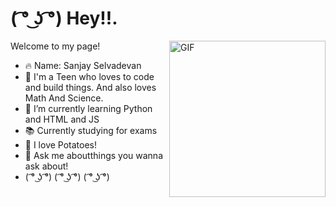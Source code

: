 <h1>( ͡° ͜ʖ ͡°)
 Hey!!.</h1>

<img align="right" height="250" alt="GIF" src="https://raw.githubusercontent.com/Mr-LennyFace/Mr-LennyFace/main/android-chrome-512x512.png" />

Welcome to my page!

- 🔥 Name: Sanjay Selvadevan 
- 💙 I'm a Teen who loves to code and build things. And also loves Math And Science.
- 🌱 I’m currently learning Python and HTML and JS
- 📚 Currently studying for exams
- 🥔 I love Potatoes!
- 💬 Ask me aboutthings you wanna ask about!
- ( ͡° ͜ʖ ͡°) ( ͡° ͜ʖ ͡°) ( ͡° ͜ʖ ͡°)






<!--
**AlbertSanSun/AlbertSanSun** is a ✨ _special_ ✨ repository because its `README.md` (this file) appears on your GitHub profile.

Here are some ideas to get you started:

- 🔭 I’m currently working on ...
- 🌱 I’m currently learning ...
- 👯 I’m looking to collaborate on ...
- 🤔 I’m looking for help with ...
- 💬 Ask me about ...
- 📫 How to reach me: ...
- 😄 Pronouns: ...
- ⚡ Fun fact: ...
-->
